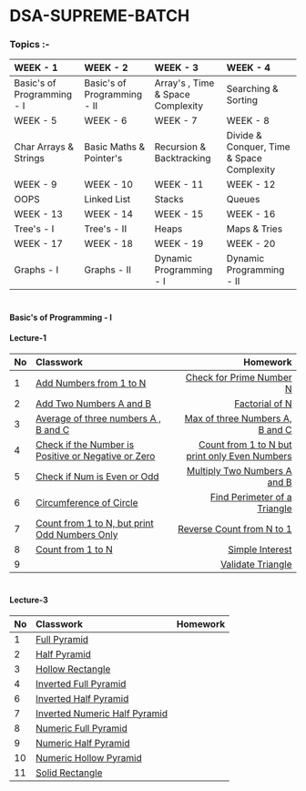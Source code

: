 # DSA-SUPREME-BATCH
### Topics :-
| WEEK - 1                   | WEEK - 2                    | WEEK - 3                          |   WEEK - 4          |
| :---                       | :---                        |:---                               |:---                 |
| Basic's of Programming - I | Basic's of Programming - II | Array's , Time & Space Complexity | Searching & Sorting |
| WEEK - 5                   | WEEK - 6                    | WEEK - 7                          |   WEEK - 8          |
| Char Arrays & Strings      | Basic Maths & Pointer's     | Recursion & Backtracking          | Divide & Conquer, Time & Space Complexity |
| WEEK - 9                   | WEEK - 10                    | WEEK - 11                         |   WEEK - 12         |
| OOPS | Linked List | Stacks | Queues |
| WEEK - 13                  | WEEK - 14                   | WEEK - 15                         |   WEEK - 16          |
| Tree's - I | Tree's - II | Heaps | Maps & Tries |
| WEEK - 17                 | WEEK - 18                   | WEEK - 19                         |   WEEK - 20          |
| Graphs - I | Graphs - II | Dynamic Programming - I | Dynamic Programming - II |

#
#### Basic's of Programming - I
#### Lecture-1
| No       | Classwork | Homework |
| :---     | :---      |     ---: |
|1| [Add Numbers from 1 to N](https://github.com/vamsimadhav/DSA-SUPREME-BATCH/tree/main/Basic's%20of%20Programming%20-%20I/CLASSWORK/Lecture-1/addToN) |[Check for Prime Number N](https://github.com/vamsimadhav/DSA-SUPREME-BATCH/tree/main/Basic's%20of%20Programming%20-%20I/HOMEWORK/Lecture-1/checkForPrimeNum)|
|2 | [Add Two Numbers A and B](https://github.com/vamsimadhav/DSA-SUPREME-BATCH/tree/main/Basic's%20of%20Programming%20-%20I/CLASSWORK/Lecture-1/addTwoNumbers)|[Factorial of N](https://github.com/vamsimadhav/DSA-SUPREME-BATCH/tree/main/Basic's%20of%20Programming%20-%20I/HOMEWORK/Lecture-1/factorialOfNum)|  
|3| [Average of three numbers A , B and C](https://github.com/vamsimadhav/DSA-SUPREME-BATCH/tree/main/Basic's%20of%20Programming%20-%20I/CLASSWORK/Lecture-1/averageOfThreeNumbers) |[Max of three Numbers A, B and C](https://github.com/vamsimadhav/DSA-SUPREME-BATCH/tree/main/Basic's%20of%20Programming%20-%20I/HOMEWORK/Lecture-1/maxOfThreeNums)|
|4|  [Check if the Number is Positive or Negative or Zero](https://github.com/vamsimadhav/DSA-SUPREME-BATCH/tree/main/Basic's%20of%20Programming%20-%20I/CLASSWORK/Lecture-1/checkIfPosOrNeg)  |[Count from 1 to N but print only Even Numbers](https://github.com/vamsimadhav/DSA-SUPREME-BATCH/tree/main/Basic's%20of%20Programming%20-%20I/HOMEWORK/Lecture-1/count1toNOnlyEven)|
|5| [Check if Num is Even or Odd](https://github.com/vamsimadhav/DSA-SUPREME-BATCH/tree/main/Basic's%20of%20Programming%20-%20I/CLASSWORK/Lecture-1/checkNumberIsEvenOrOdd#check-if-num-is-even-or-odd)  |[Multiply Two Numbers A and B](https://github.com/vamsimadhav/DSA-SUPREME-BATCH/tree/main/Basic's%20of%20Programming%20-%20I/HOMEWORK/Lecture-1/multiply2Numbers)|
|6| [Circumference of Circle](https://github.com/vamsimadhav/DSA-SUPREME-BATCH/tree/main/Basic's%20of%20Programming%20-%20I/CLASSWORK/Lecture-1/circumferenceOfCircle)|[Find Perimeter of a Triangle](https://github.com/vamsimadhav/DSA-SUPREME-BATCH/tree/main/Basic's%20of%20Programming%20-%20I/HOMEWORK/Lecture-1/perimeterOfTriangle)| 
|7| [Count from 1 to N, but print Odd Numbers Only](https://github.com/vamsimadhav/DSA-SUPREME-BATCH/tree/main/Basic's%20of%20Programming%20-%20I/CLASSWORK/Lecture-1/count1ToNOddOnly)  |[Reverse Count from N to 1](https://github.com/vamsimadhav/DSA-SUPREME-BATCH/tree/main/Basic's%20of%20Programming%20-%20I/HOMEWORK/Lecture-1/reverseCountingFromN)|
|8| [Count from 1 to N](https://github.com/vamsimadhav/DSA-SUPREME-BATCH/tree/main/Basic's%20of%20Programming%20-%20I/CLASSWORK/Lecture-1/coutToN)|[Simple Interest](https://github.com/vamsimadhav/DSA-SUPREME-BATCH/tree/main/Basic's%20of%20Programming%20-%20I/HOMEWORK/Lecture-1/simpleInterest)|
|9||[Validate Triangle](https://github.com/vamsimadhav/DSA-SUPREME-BATCH/tree/main/Basic's%20of%20Programming%20-%20I/HOMEWORK/Lecture-1/validateTriangle)|

#
#### Lecture-3
| No       | Classwork | Homework |
| :---     | :---      |     ---: |
|1|[Full Pyramid](https://github.com/vamsimadhav/DSA-SUPREME-BATCH/tree/main/Basic's%20of%20Programming%20-%20I/CLASSWORK/Lecture-3/fullPyramid)||
|2|[Half Pyramid](https://github.com/vamsimadhav/DSA-SUPREME-BATCH/tree/main/Basic's%20of%20Programming%20-%20I/CLASSWORK/Lecture-3/halfPyramid)||
|3|[Hollow Rectangle](https://github.com/vamsimadhav/DSA-SUPREME-BATCH/tree/main/Basic's%20of%20Programming%20-%20I/CLASSWORK/Lecture-3/hollowRectangle#hollow-rectangle)||
|4|[Inverted Full Pyramid](https://github.com/vamsimadhav/DSA-SUPREME-BATCH/tree/main/Basic's%20of%20Programming%20-%20I/CLASSWORK/Lecture-3/invertedFullPyramid)||
|6|[Inverted Half Pyramid](https://github.com/vamsimadhav/DSA-SUPREME-BATCH/tree/main/Basic's%20of%20Programming%20-%20I/CLASSWORK/Lecture-3/invertedHalfPyramid)||
|7|[Inverted Numeric Half Pyramid](https://github.com/vamsimadhav/DSA-SUPREME-BATCH/tree/main/Basic's%20of%20Programming%20-%20I/CLASSWORK/Lecture-3/invertedNumericHalfPyramid)||
|8|[Numeric Full Pyramid](https://github.com/vamsimadhav/DSA-SUPREME-BATCH/tree/main/Basic's%20of%20Programming%20-%20I/CLASSWORK/Lecture-3/numericFullPyramid)||
|9|[Numeric Half Pyramid](https://github.com/vamsimadhav/DSA-SUPREME-BATCH/blob/main/Basic's%20of%20Programming%20-%20I/CLASSWORK/Lecture-3/numericHalfPyramid/README.md)||
|10|[Numeric Hollow Pyramid](https://github.com/vamsimadhav/DSA-SUPREME-BATCH/tree/main/Basic's%20of%20Programming%20-%20I/CLASSWORK/Lecture-3/numericHollowFullPyramid)||
|11|[Solid Rectangle](https://github.com/vamsimadhav/DSA-SUPREME-BATCH/tree/main/Basic's%20of%20Programming%20-%20I/CLASSWORK/Lecture-3/solidRectange)||
